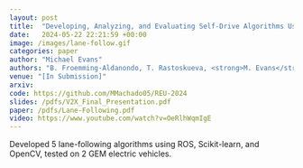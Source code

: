 ```yaml
---
layout: post
title:  "Developing, Analyzing, and Evaluating Self-Drive Algorithms Using Drive-by-Wire Electric Vehicles"
date:   2024-05-22 22:21:59 +00:00
image: /images/lane-follow.gif
categories: paper
author: "Michael Evans"
authors: "B. Froemming-Aldanondo, T. Rastoskueva, <strong>M. Evans</strong>, M. Machado, A. Vadella, L. Escamilla, R. Johnson, M. Jostes, D. Butani, R. Kaddis, C. Chung, and J. Siegel"
venue: "[In Submission]"
arxiv:
code: https://github.com/MMachado05/REU-2024
slides: /pdfs/V2X_Final_Presentation.pdf
paper: /pdfs/Lane-Following.pdf
video: https://www.youtube.com/watch?v=OeRlhWqmIgE
---
```

Developed 5 lane-following algorithms using ROS, Scikit-learn, and OpenCV, tested on 2 GEM electric vehicles.
